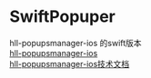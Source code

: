 # SwiftPopuper
hll-popupsmanager-ios 的swift版本   
[hll-popupsmanager-ios](https://github.com/HuolalaTech/hll-popupsmanager-ios)   
[hll-popupsmanager-ios技术文档](https://juejin.cn/post/7243975451181285435)

